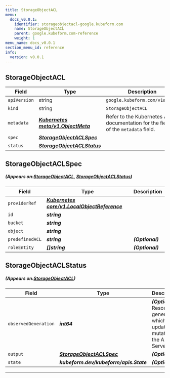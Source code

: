 ```yaml
---
title: StorageObjectACL
menu:
  docs_v0.0.1:
    identifier: storageobjectacl-google.kubeform.com
    name: StorageObjectACL
    parent: google.kubeform.com-reference
    weight: 1
menu_name: docs_v0.0.1
section_menu_id: reference
info:
  version: v0.0.1
---
```


## StorageObjectACL
| Field | Type | Description |
| ------ | ----- | ----------- |
| `apiVersion` | string | `google.kubeform.com/v1alpha1` |
|    `kind` | string | `StorageObjectACL` |
| `metadata` | ***[Kubernetes meta/v1.ObjectMeta](https://kubernetes.io/docs/reference/generated/kubernetes-api/v1.13/#objectmeta-v1-meta)***|Refer to the Kubernetes API documentation for the fields of the `metadata` field.|
| `spec` | ***[StorageObjectACLSpec](#StorageObjectACLSpec)***||
| `status` | ***[StorageObjectACLStatus](#StorageObjectACLStatus)***||
## StorageObjectACLSpec
##### (Appears on:[StorageObjectACL](#StorageObjectACL), [StorageObjectACLStatus](#StorageObjectACLStatus))
| Field | Type | Description |
| ------ | ----- | ----------- |
| `providerRef` | ***[Kubernetes core/v1.LocalObjectReference](https://kubernetes.io/docs/reference/generated/kubernetes-api/v1.13/#localobjectreference-v1-core)***||
| `id` | ***string***||
| `bucket` | ***string***||
| `object` | ***string***||
| `predefinedACL` | ***string***| ***(Optional)*** |
| `roleEntity` | ***[]string***| ***(Optional)*** |
## StorageObjectACLStatus
##### (Appears on:[StorageObjectACL](#StorageObjectACL))
| Field | Type | Description |
| ------ | ----- | ----------- |
| `observedGeneration` | ***int64***| ***(Optional)*** Resource generation, which is updated on mutation by the API Server.|
| `output` | ***[StorageObjectACLSpec](#StorageObjectACLSpec)***| ***(Optional)*** |
| `state` | ***kubeform.dev/kubeform/apis.State***| ***(Optional)*** |
---
